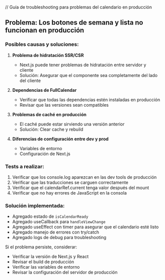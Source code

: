// Guía de troubleshooting para problemas del calendario en producción

## Problema: Los botones de semana y lista no funcionan en producción

### Posibles causas y soluciones:

1. **Problema de hidratación SSR/CSR**
   - Next.js puede tener problemas de hidratación entre servidor y cliente
   - Solución: Asegurar que el componente sea completamente del lado del cliente

2. **Dependencias de FullCalendar**
   - Verificar que todas las dependencias estén instaladas en producción
   - Revisar que las versiones sean compatibles

3. **Problemas de caché en producción**
   - El caché puede estar sirviendo una versión anterior
   - Solución: Clear cache y rebuild

4. **Diferencias de configuración entre dev y prod**
   - Variables de entorno
   - Configuración de Next.js

### Tests a realizar:

1. Verificar que los console.log aparezcan en las dev tools de producción
2. Verificar que las traducciones se carguen correctamente
3. Verificar que el calendarRef.current tenga valor después del mount
4. Verificar que no hay errores de JavaScript en la consola

### Solución implementada:

- Agregado estado de `isCalendarReady`
- Agregado useCallback para `handleViewChange`
- Agregado useEffect con timer para asegurar que el calendario esté listo
- Agregado manejo de errores con try/catch
- Agregado logs de debug para troubleshooting

Si el problema persiste, considerar:
- Verificar la versión de Next.js y React
- Revisar el build de producción
- Verificar las variables de entorno
- Revisar la configuración del servidor de producción
